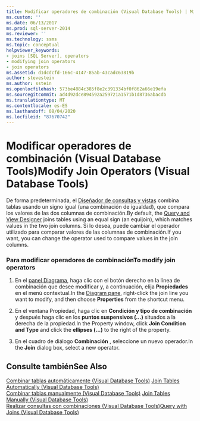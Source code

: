 ```yaml
---
title: Modificar operadores de combinación (Visual Database Tools) | Microsoft Docs
ms.custom: ''
ms.date: 06/13/2017
ms.prod: sql-server-2014
ms.reviewer: ''
ms.technology: ssms
ms.topic: conceptual
helpviewer_keywords:
- joins [SQL Server], operators
- modifying join operators
- join operators
ms.assetid: d1dcdcfd-166c-4147-85ab-43cadc63819b
author: stevestein
ms.author: sstein
ms.openlocfilehash: 573be4884c385f8e2c391334bf0f862a66e19efa
ms.sourcegitcommit: ad4d92dce894592a259721a1571b1d8736abacdb
ms.translationtype: MT
ms.contentlocale: es-ES
ms.lasthandoff: 08/04/2020
ms.locfileid: "87670742"
---
```

# <a name="modify-join-operators-visual-database-tools"></a><span data-ttu-id="ae464-102">Modificar operadores de combinación (Visual Database Tools)</span><span class="sxs-lookup"><span data-stu-id="ae464-102">Modify Join Operators (Visual Database Tools)</span></span>
  <span data-ttu-id="ae464-103">De forma predeterminada, el [Diseñador de consultas y vistas](visual-database-tools.md) combina tablas usando un signo igual (una combinación de igualdad), que compara los valores de las dos columnas de combinación.</span><span class="sxs-lookup"><span data-stu-id="ae464-103">By default, the [Query and View Designer](visual-database-tools.md) joins tables using an equal sign (an equijoin), which matches values in the two join columns.</span></span> <span data-ttu-id="ae464-104">Si lo desea, puede cambiar el operador utilizado para comparar valores de las columnas de combinación.</span><span class="sxs-lookup"><span data-stu-id="ae464-104">If you want, you can change the operator used to compare values in the join columns.</span></span>  
  
### <a name="to-modify-join-operators"></a><span data-ttu-id="ae464-105">Para modificar operadores de combinación</span><span class="sxs-lookup"><span data-stu-id="ae464-105">To modify join operators</span></span>  
  
1.  <span data-ttu-id="ae464-106">En el [panel Diagrama](diagram-pane-visual-database-tools.md), haga clic con el botón derecho en la línea de combinación que desee modificar y, a continuación, elija **Propiedades** en el menú contextual.</span><span class="sxs-lookup"><span data-stu-id="ae464-106">In the [Diagram pane](diagram-pane-visual-database-tools.md), right-click the join line you want to modify, and then choose **Properties** from the shortcut menu.</span></span>  
  
2.  <span data-ttu-id="ae464-107">En el ventana Propiedad, haga clic en **Condición y tipo de combinación** y después haga clic en los **puntos suspensivos (...)** situados a la derecha de la propiedad.</span><span class="sxs-lookup"><span data-stu-id="ae464-107">In the Property window, click **Join Condition and Type** and click the **ellipses (...)** to the right of the property.</span></span>  
  
3.  <span data-ttu-id="ae464-108">En el cuadro de diálogo **Combinación** , seleccione un nuevo operador.</span><span class="sxs-lookup"><span data-stu-id="ae464-108">In the **Join** dialog box, select a new operator.</span></span>  
  
## <a name="see-also"></a><span data-ttu-id="ae464-109">Consulte también</span><span class="sxs-lookup"><span data-stu-id="ae464-109">See Also</span></span>  
 <span data-ttu-id="ae464-110">[Combinar tablas automáticamente &#40;Visual Database Tools&#41;](join-tables-automatically-visual-database-tools.md) </span><span class="sxs-lookup"><span data-stu-id="ae464-110">[Join Tables Automatically &#40;Visual Database Tools&#41;](join-tables-automatically-visual-database-tools.md) </span></span>  
 <span data-ttu-id="ae464-111">[Combinar tablas manualmente &#40;Visual Database Tools&#41;](join-tables-manually-visual-database-tools.md) </span><span class="sxs-lookup"><span data-stu-id="ae464-111">[Join Tables Manually &#40;Visual Database Tools&#41;](join-tables-manually-visual-database-tools.md) </span></span>  
 [<span data-ttu-id="ae464-112">Realizar consultas con combinaciones &#40;Visual Database Tools&#41;</span><span class="sxs-lookup"><span data-stu-id="ae464-112">Query with Joins &#40;Visual Database Tools&#41;</span></span>](query-with-joins-visual-database-tools.md)  
  
  
